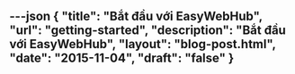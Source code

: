 ---json
{
"title": "Bắt đầu với EasyWebHub",
"url": "getting-started",
"description": "Bắt đầu với EasyWebHub",
"layout": "blog-post.html",
"date": "2015-11-04",
"draft": "false"
}
---

